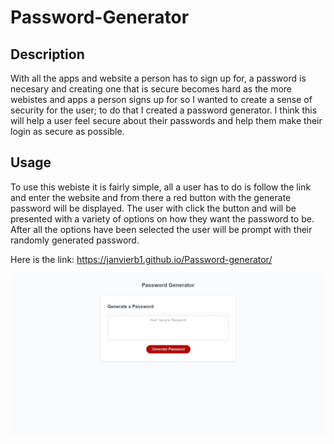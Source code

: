 # Password-Generator

## Description

With all the apps and website a person has to sign up for, a password is necesary and creating one that is secure becomes hard as the more webistes and apps a person signs up for so I wanted to create a sense of security for the user; to do that I created a password generator. I think this will help a user feel secure about their passwords and help them make their login as secure as possible.

## Usage

To use this webiste it is fairly simple, all a user has to do is follow the link and enter the website and from there a red button with the generate password will be displayed. The user with click the button and will be presented with a variety of options on how they want the password to be. After all the options have been selected the user will be prompt with their randomly generated password.

Here is the link: https://janvierb1.github.io/Password-generator/



![alt text](./assets/images/Web%20capture_3-10-2022_234651_.jpg)
